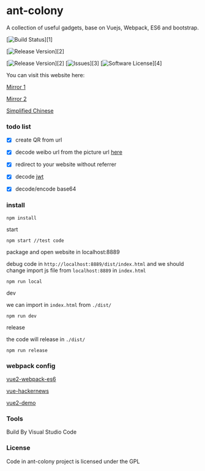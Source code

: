 # ant-colony
A collection of useful gadgets, base on Vuejs, Webpack, ES6 and bootstrap. 

[![Build Status](https://travis-ci.org/flyher/ant-colony.svg?branch=master)][1]

[![Release Version](https://img.shields.io/github/release/flyher/ant-colony.svg)][2]

[![Release Version](https://img.shields.io/github/release/flyher/ant-colony.svg)][2]
[![Issues](https://img.shields.io/github/issues/flyher/ant-colony.svg)][3]
[![Software License](https://img.shields.io/github/license/flyher/ant-colony.svg)][4]

You can visit this website here:

[Mirror 1](https://tools.99diary.com)

[Mirror 2](https://www.99diary.com/ant-colony/)


[Simplified Chinese](README-CN.md)

### todo list

- [x] create QR from url

- [x] decode weibo url from the picture url  [here](https://www.v2ex.com/t/388152)

- [x] redirect to your website without referrer

- [x] decode [jwt](https://en.wikipedia.org/wiki/JSON_Web_Token)

- [x] decode/encode base64

### install


```shell
npm install
```

start
```
npm start //test code
```

package and open website in localhost:8889

debug code in `http://localhost:8889/dist/index.html` and we should change import js file from `localhost:8889` in `index.html`
```
npm run local
```


dev

we can import in `index.html` from `./dist/`
```shell
npm run dev
```

release

the code will release in `./dist/`
```
npm run release
```


### webpack config 

[vue2-webpack-es6](https://github.com/yaoyonstudio/vue2-webpack-es6)

[vue-hackernews](https://github.com/vuejs/vue-hackernews)

[vue2-demo](https://github.com/lzxb/vue2-demo)


### Tools

Build By Visual Studio Code

### License

Code in ant-colony project is licensed under the GPL
